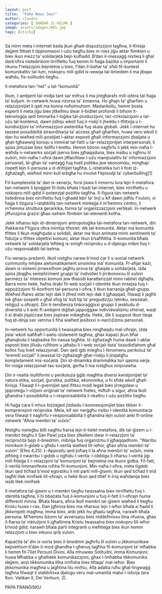 ```yaml
---
layout: post
title:  "Fake News Jew?"
author: claudio
categories: [ XANDAR IL-KELMA ]
image: assets/images/001.jpg
tags: [sticky]
---
```


Sa minn meta l-internet beda jkun għad-dispożizzjoni tagħna, il-Knisja dejjem fittxet li tippromwovi l-użu tiegħu biex in-nies jiġu aktar flimkien u biex ikun mezz ta’ solidarjetà bejn kulħadd. B’dan il-messaġġ nixtieq li għal darb’oħra nistedinkom tirriflettu fuq kemm hi ħaġa bażika u importanti li nkunu f’relazzjoni bejnietna u biex, f’dan il-baħar ta’ sfidi fil-kuntest komunikattiv tal-lum, niskopru mill-ġdid ix-xewqa tal-bniedem li ma jibqax waħdu, fis-solitudni tiegħu.

Il-metafora tan-“net” u tal-“komunità”

Illum, l-ambjent tal-midja tant sar mifrux li ma jintgħarafx mill-isfera tal-ħajja ta’ kuljum. In-netwerk huwa riżorsa ta’ żmienna. Hu għajn ta’ għarfien u relazzjonijiet li qatt ma konna noħolmuhom. Madankollu, hemm bosta esperti li meta jiġu biex jitkellmu dwar il-bidliet profondi li bihom it-teknoloġija qed timmarka l-loġika tal-produzzjoni, taċ-ċirkolazzjoni u tal-użu tal-kontenut, dawn jisħqu wkoll fuq ir-riskji li jheddu t-tfittxija u l-kondiviżjoni ta’ informazzjoni awtentika fuq skala globali. Jekk l-internet hu tassew possibbiltà straordinarja ta’ aċċess għall-għarfien, huwa veru wkoll li dan hu wieħed mill-postijiet l-aktar esposti għall-informazzjoni żbaljata u għat-tgħawwiġ konxju u immirat tal-fatti u tar-relazzjonijiet interpersonali, li spiss jintużaw biex itellfu l-krettu. Hemm bżonn nagħrfu li jekk min-naħa l-waħda n-netwerks soċjali jservu biex jgħaqqduna, biex insibu u ngħinu lil xulxin, min-naħa l-oħra dawn jiffaċilitaw l-użu manipulattiv ta’ informazzjoni personali, bl-għan ta’ vantaġġ fuq livell politiku jew ekonomiku, mingħajr rispett lejn il-persuna u d-drittijiet tagħha. L-istatistika turi li fost iż-żgħażagħ, wieħed minn kull erbgħa hu involut f’episodji ta’ cyberbulling[1]

Fil-kumplessità ta’ dan ix-xenarju, forsi jiswa li mmorru lura lejn il-metafora tan-netwerk li tpoġġiet fil-bidu bħala l-bażi tal-internet, biex nirriflettu u niskopru mill-ġdid il-potenzjal pożittiv tagħha. Il-figura tan-netwerk tistedinna biex nirriflettu fuq l-għadd kbir ta’ linji u kif dawn jidħlu f’xulxin, xi ħaġa li tiżgura l-istabbiltà tan-netwerk minkejja li m’hemmx ċentru, li m’hemmx struttura ġerarkika, forma ta’ organizzazzjoni vertikali. In-netwerk jiffunzjona grazzi għas-sehem flimkien tal-elementi kollha.

Jekk inħarsu lejn id-dimensjoni antropoloġika tal-metafora tan-netwerk, din tfakkarna f’figura oħra mimlija tifsiriet: dik tal-komunità. Aktar ma komunità tfittex li tkun magħquda u solidali, aktar ma tkun animata minn sentimenti ta’ fiduċja u tfittex objettivi komuni, aktar tkun b’saħħitha. Il-komunità bħala netwerk ta’ solidarjetà teħtieġ is-smigħ reċiproku u d-djalogu mibni fuq l-użu responsabbli tal-kelma.

Fix-xenarju preżenti, ilkoll nistgħu naraw b’mod ċar li s-social network community mhijiex awtomatikament sinomina ma’ komunità. Fl-aħjar każi, dawn is-sistemi jirnexxilhom jagħtu prova ta’ għaqda u solidarjetà, iżda spiss jibqgħu sempliċiment gruppi ta’ individwi li jirrikonoxxu lil xulxin permezz ta’ interessi komuni jew tħassib karatterizzat minn rabtiet dgħajfa. Barra minn hekk, ħafna drabi fil-web soċjali l-identità tkun imsejsa fuq l-oppożizzjoni fil-konfront tal-persuna l-oħra, li tkun barranija għall-grupp. Wieħed iħares aktar lejn dak li jifred milli lejn dak li jgħaqqad, filwaqt li jagħti lok għas-suspett u għal sfog ta’ kull tip ta’ preġudizzju (etniku, sesswali, reliġjuż u oħrajn). Din it-tendtenza tinkoraġġixxi gruppi li jeskludu d-diversità u li anki fl-ambjent diġitali jappoġġaw individwaliżmu sfrenat, waqt li xi drabi jispiċċaw biex jispiraw mibegħda. Hekk, dik li suppost tkun tieqa fuq id-dinja ssir vetrina li fiha wieħed jesibixxi n-narċiżiżmu personali.

In-netwerk hu opportunità li twassalna biex ningħaqdu mal-oħrajn, iżda jista’ wkoll isaħħaħ l-awto-iżolament tagħna, għax kapaċi jkun bħal għanqbuta li taqbadna fin-nassa tagħha. Iż-żgħażagħ huma dawk l-aktar esposti biex jilludu ruħhom u jaħsbu li l-web soċjali tista’ tissodisfahom għal kollox fuq livell relazzjonali. Dan qed iġib miegħu l-fenomenu perikoluż ta’ “eremiti soċjali” li jwassal liż-żgħażagħ għar-riskju li jinqatgħu kompletament mis-soċjetà. Din id-dinamika drammatika turi qasma serja fin-nisġa relazzjonali tas-soċjetà, ġerħa li ma nistgħux ninjorawha.

Din ir-realtà multiformi u perikoluża ġġib magħha diversi kwistjonijiet ta’ natura etika, soċjali, ġuridika, politika, ekonomika, u hi sfida wkoll għall-Knisja. Filwaqt li l-gvernijiet qed ifittxu modi legali biex jirregolaw u jipproteġu l-viżjoni oriġinali ta’ netwerk ħieles, miftuħ u sigur, aħna lkoll
għandna l-possibbiltà u r-responsabbiltà li nkattru l-użu pożittiv tiegħu

Hi ħaġa ċara li mhux biżżejjed jiżdiedu l-konnessjonijiet biex tikber il-komprensjoni reċiproka. Mela, kif ser nerġgħu nsibu l-identità komunitarja vera filwaqt li nagħrfu r-responsabbiltà li għandna lejn xulxin anki fl-online netwerk
“Aħna membri ta’ xulxin”

Nistgħu nwieġbu billi nagħtu ħarsa lejn it-tielet metafora, dik tal-ġisem u l-membri tiegħu li San Pawl juża biex jitkellem dwar ir-relazzjoni ta’ reċiproċità bejn il-bnedmin, mibnija fuq organiżmu li jgħaqqadhom. “Warrbu minnkom il-gideb u għidu l-verità wieħed lill-ieħor, għax aħna membri ta’ xulxin” (Efes 4,25). L-Appostlu qed jisħaq li la aħna membri ta’ xulxin, mela jeħtieġ li nwarrbu l-gideb u ngħidu l-verità: l-obbligu li nħarsu l-verità jiġi mill-ħtieġa li r-relazzjoni ta’ komunjoni ta’ bejnietna ma tkunx gidba. Fil-fatt, il-verità timmanifesta ruħha fil-komunjoni. Min-naħa l-oħra, meta tigdeb tkun qed tiċħad b’mod egoistiku li inti parti mill-ġisem; tkun qed tiċħad li trid tagħti lilek innifsek lill-oħrajn, u hekk tkun qed titlef it-triq waħdanija biex issib lilek innifsek

Il-metafora tal-ġisem u l-membri tiegħu twassalna biex nirriflettu fuq l-identità tagħna, li hi bbażata fuq il-komunjoni u fuq il-fatt li l-oħrajn huma differenti minna. Bħala Nsara, aħna lkoll membri tal-ġisem wieħed li tiegħu Kristu huwa r-ras. Dan jgħinna biex ma nħarsux lejn l-ieħor bħala xi ħadd li jikkompeti magħna, imma biex, anki jekk hu għadu tagħna, narawh bħala persuna. M’hemmx bżonn ta’ avversarju biex niddefinixxu lilna nfusna, għax il-ħarsa ta’ inklużjoni li jgħallimna Kristu twassalna biex niskopru lill-ieħor b’mod ġdid; narawh bħala parti integranti u meħtieġa biex ikun hemm relazzjoni u biex inkunu qrib xulxin.

Kapaċità ta’ din ix-xorta biex il-bnedmin jagħrfu lil xulxin u jikkomunikaw bejniethom b’dan il-mod għandha l-għeruq tagħha fil-komunjoni ta’ mħabba li hemm fit-Tliet Persuni Divini. Alla mhuwiex Solitudni, imma Komunjoni; huwa Mħabba u għalhekk komunikazzjoni, għax l-imħabba tikkomunika dejjem, anzi tikkomunika lilha nnifisha biex tiltaqa’ mal-ieħor. Biex jikkomunika magħna u jagħtina lilu nnifsu, Alla adatta ruħu għal-lingwaġġ tagħna filwaqt li stabbilixxa djalogu veru mal-umanità matul l-istorja (ara Kon. Vatikan II, Dei Verbum, 2).

PAPA FRANĠISKU